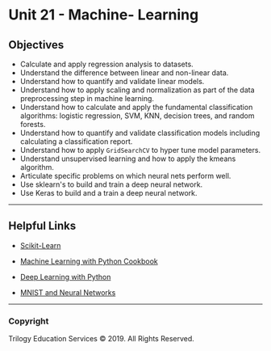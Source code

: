 # Unit 21 - Machine- Learning

## Objectives

* Calculate and apply regression analysis to datasets.
* Understand the difference between linear and non-linear data.
* Understand how to quantify and validate linear models.
* Understand how to apply scaling and normalization as part of the data preprocessing step in machine learning.
* Understand how to calculate and apply the fundamental classification algorithms: logistic regression, SVM, KNN, decision trees, and random forests.
* Understand how to quantify and validate classification models including calculating a classification report.
* Understand how to apply `GridSearchCV` to hyper tune model parameters.
* Understand unsupervised learning and how to apply the kmeans algorithm.
* Articulate specific problems on which neural nets perform well.
* Use sklearn's to build and train a deep neural network.
* Use Keras to build and a train a deep neural network.

- - -

## Helpful Links

* [Scikit-Learn](http://scikit-learn.org/stable/documentation.html)

* [Machine Learning with Python Cookbook](https://www.safaribooksonline.com/library/view/machine-learning-with/9781491989371/)

* [Deep Learning with Python](https://www.manning.com/books/deep-learning-with-python)

* [MNIST and Neural Networks](https://www.youtube.com/watch?v=aircAruvnKk)

- - -

### Copyright

Trilogy Education Services © 2019. All Rights Reserved.
